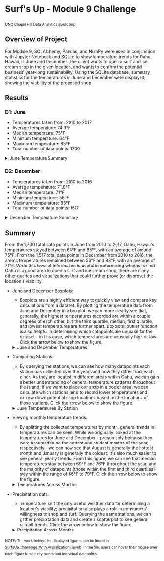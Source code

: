 # Surf's Up - Module 9 Challenge
<sub>UNC Chapel Hill Data Analytics Bootcamp</sub>

## Overview of Project
For Module 9, SQLAlchemy, Pandas, and NumPy were used in conjunction with Jupyter Notebook and SQLite to show temperature trends for Oahu, Hawaii, in June and December. The client wants to open a surf and ice cream shop in the given location, and wants to confirm the potential business' year-long sustainability. Using the SQLite database, summary statistics for the temperatures in June and December were displayed, showing the viability of the proposed shop.

## Results
### D1: June
* Temperatures taken from: 2010 to 2017
* Average temperature: 74.9°F
* Median temperature: 75°F
* Minimum temperature: 64°F
* Maximum temperature: 85°F
* Total number of data points: 1700

<details>
<summary>June Temperature Summary</summary>

![June Temperature Summary](images/june_temp_summary.png)

</details>

### D2: December
* Temperatures taken from: 2010 to 2016
* Average temperature: 71.0°F
* Median temperature: 71°F
* Minimum temperature: 56°F
* Maximum temperature: 83°F
* Total number of data points: 1517

<details>
<summary>December Temperature Summary</summary>

![December Temperature Summary](images/december_temp_summary.png)

</details>

## Summary
From the 1,700 total data points in June from 2010 to 2017, Oahu, Hawaii's temperatures stayed between 64°F and 85°F, with an average of around 75°F. From the 1,517 total data points in December from 2010 to 2016, the area's temperatures remained between 56°F and 83°F, with an average of 71°F. While this level of information is useful in determining whether or not Oahu is a good area to open a surf and ice cream shop, there are many other queries and visualizations that could further prove (or disprove) the location's viability.

* June and December Boxplots:
  * Boxplots are a highly efficient way to quickly view and compare key calculations from a dataset. By plotting the temperature data from June and December in a boxplot, we can more clearly see that, generally, the highest temperatures recorded are within a couple degrees of each other, but the third quartile, median, first quartile, and lowest temperatures are further apart. Boxplots' outlier function is also helpful in determining which datapoints are unusual for the dataset - in this case, which temperatures are unusually high or low. Click the arrow below to show the figure.
    
  <details>
  <summary>June and December Temperatures</summary>
        
  ![June and December Boxplot](images/june_dec_boxplot.png)
        
  </details>
        
* Comparing Stations:
  * By querying the stations, we can see how many datapoints each station has collected over the years and how they differ from each other. As they are located in different areas within Oahu, we can gain a better understanding of general temperature patterns throughout the island; if we want to place our shop in a cooler area, we can calculate which stations tend to record lower temperatures and narrow down potential shop locations based on the locations of those stations. Click the arrow below to show the figure.
    
  <details>
  <summary>June Temperatures By Station</summary>
        
  ![June Temperatures By Station Boxplot](images/june_station_boxplot.png)
        
  </details>

* Viewing monthly temperature trends:
  * By splitting the collected temperatures by month, general trends in temperatures can be seen. While we originally looked at the temperatures for June and December - presumably because they were assumed to be the hottest and coldest months of the year, respectively - we can now see that August is generally the hottest month and January is generally the coldest. It's also much easier to see general yearly trends. From this figure, we can see that median temperatures stay between 69°F and 76°F throughout the year, and the majority of datapoints (those within the first and third quartiles) stay within the range of 66°F to 79°F. Click the arrow below to show the figure.
    
  <details>
  <summary>Temperatures Across Months</summary>
      
  ![Monthly Temperatures Boxplot](images/monthly_temp_boxplot.png)
      
  </details>

* Precipitation data:
  * Temperature isn't the only useful weather data for determining a location's viability; precipitation also plays a role in consumers' willingness to shop and surf. Querying the same stations, we can gather precipitation data and create a scatterplot to see general rainfall trends. Click the arrow below to show the figure.
    
  <details>
  <summary>Precipitation Across Months</summary>
        
  ![Monthly Precipitation Scatterplot](images/monthly_prcp_scatterplot.png)
        
  </details>

<sub>NOTE: The work behind the displayed figures can be found in [SurfsUp_Challenge_With_Visualizations.ipynb](https://github.com/sburton7395/surfs_up/blob/main/SurfsUp_Challenge_With_Visualizations.ipynb). In the file, users can hover their mouse over each figure to see key points and individual datapoints.</sub>
